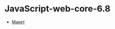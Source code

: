# JavaScript-web-core-6.8

- [Макет](https://www.figma.com/design/NqsFlDwwWDy4kB67W19LiK/WebCore_FinalStyling--rus-?node-id=1370-312&t=3O6X3XhJMrS0IQ9m-1)